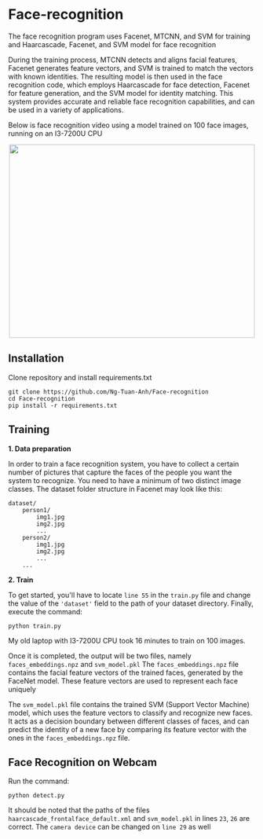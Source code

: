 # Face-recognition
The face recognition program uses Facenet, MTCNN, and SVM for training and Haarcascade, Facenet, and SVM model for face recognition

During the training process, MTCNN detects and aligns facial features, Facenet generates feature vectors, and SVM is trained to match the vectors with known identities. The resulting model is then used in the face recognition code, which employs Haarcascade for face detection, Facenet for feature generation, and the SVM model for identity matching. This system provides accurate and reliable face recognition capabilities, and can be used in a variety of applications.

Below is face recognition video using a model trained on 100 face images, running on an I3-7200U CPU
<p align="center">
<img src="https://github.com/Ng-Tuan-Anh/Face-recognition/blob/main/Face-recognition-on-webcam.gif" width="500" height="394" />
</p>

## Installation

Clone repository and install requirements.txt
```
git clone https://github.com/Ng-Tuan-Anh/Face-recognition
cd Face-recognition
pip install -r requirements.txt
```

## Training

**1. Data preparation**

In order to train a face recognition system, you have to collect a certain number of pictures that capture the faces of the people you want the system to recognize. You need to have a minimum of two distinct image classes. The dataset folder structure in Facenet may look like this:

```
dataset/
    person1/
        img1.jpg
        img2.jpg
        ...
    person2/
        img1.jpg
        img2.jpg
        ...
    ...
```

**2. Train**

To get started, you'll have to locate ```line 55``` in the ```train.py``` file and change the value of the ```'dataset'``` field to the path of your dataset directory.
Finally, execute the command:
```
python train.py
```
My old laptop with I3-7200U CPU took 16 minutes to train on 100 images.

Once it is completed, the output will be two files, namely ```faces_embeddings.npz``` and ```svm_model.pkl```
The ```faces_embeddings.npz``` file contains the facial feature vectors of the trained faces, generated by the FaceNet model. These feature vectors are used to represent each face uniquely

The ```svm_model.pkl``` file contains the trained SVM (Support Vector Machine) model, which uses the feature vectors to classify and recognize new faces. It acts as a decision boundary between different classes of faces, and can predict the identity of a new face by comparing its feature vector with the ones in the ```faces_embeddings.npz``` file.

## Face Recognition on Webcam

Run the command:
```
python detect.py
```
It should be noted that the paths of the files ```haarcascade_frontalface_default.xml``` and ```svm_model.pkl``` in lines ```23```, ```26``` are correct. The ```camera device``` can be changed on ```line 29``` as well
